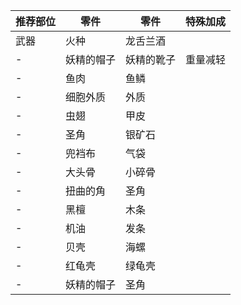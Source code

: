 推荐部位|零件|零件|特殊加成
-|-|-|-
武器|火种|龙舌兰酒
-|妖精的帽子|妖精的靴子|重量减轻
-|鱼肉|鱼鳞
-|细胞外质|外质
-|虫翅|甲皮
-|圣角|银矿石
-|兜裆布|气袋
-|大头骨|小碎骨
-|扭曲的角|圣角
-|黑檀|木条
-|机油|发条
-|贝壳|海螺
-|红龟壳|绿龟壳
-|妖精的帽子|圣角
